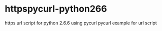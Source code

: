 # httpspycurl-python266
https  url script for python 2.6.6 using pycurl
pycurl example for url script
